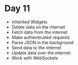 # Day 11

* Inherited Widgets
* Delete data on the internet
* Fetch data from the internet
* Make authenticated requests
* Parse JSON in the background
* Send data to the internet
* Update data over the internet
* Work with WebSockets
